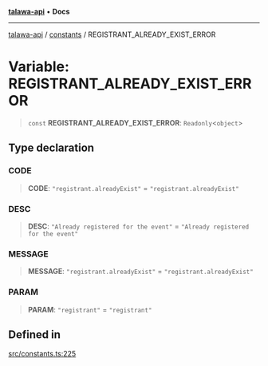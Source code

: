 [**talawa-api**](../../README.md) • **Docs**

***

[talawa-api](../../modules.md) / [constants](../README.md) / REGISTRANT\_ALREADY\_EXIST\_ERROR

# Variable: REGISTRANT\_ALREADY\_EXIST\_ERROR

> `const` **REGISTRANT\_ALREADY\_EXIST\_ERROR**: `Readonly`\<`object`\>

## Type declaration

### CODE

> **CODE**: `"registrant.alreadyExist"` = `"registrant.alreadyExist"`

### DESC

> **DESC**: `"Already registered for the event"` = `"Already registered for the event"`

### MESSAGE

> **MESSAGE**: `"registrant.alreadyExist"` = `"registrant.alreadyExist"`

### PARAM

> **PARAM**: `"registrant"` = `"registrant"`

## Defined in

[src/constants.ts:225](https://github.com/PalisadoesFoundation/talawa-api/blob/3bacbf38707ebd3e3e5f1bc5b4cc7aa3b2adc169/src/constants.ts#L225)
